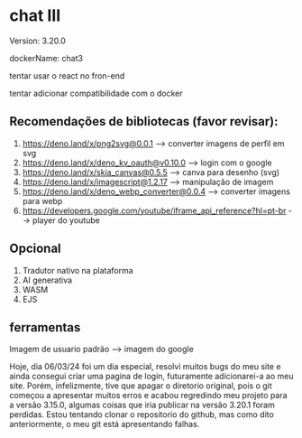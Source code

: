 ﻿# chat Ⅲ

Version: 3.20.0

dockerName: chat3

tentar usar o react no fron-end

tentar adicionar compatibilidade com o docker

## Recomendações de bibliotecas (favor revisar):

1. https://deno.land/x/png2svg@0.0.1 --> converter imagens de perfil em svg
2. https://deno.land/x/deno_kv_oauth@v0.10.0 --> login com o google
3. https://deno.land/x/skia_canvas@0.5.5 --> canva para desenho (svg)
4. https://deno.land/x/imagescript@1.2.17 --> manipulação de imagem
5. https://deno.land/x/deno_webp_converter@0.0.4 --> converter imagens para webp
6. https://developers.google.com/youtube/iframe_api_reference?hl=pt-br --> player do youtube

## Opcional

1. Tradutor nativo na plataforma
2. AI generativa
3. WASM
4. EJS

## ferramentas

Imagem de usuario padrão --> imagem do google

Hoje, dia 06/03/24 foi um dia especial, resolvi muitos bugs do meu site e ainda consegui criar uma pagina de login, futuramente adicionarei-a ao meu site. Porém, infelizmente, tive que apagar o diretorio original, pois o git começou a apresentar muitos erros e acabou regredindo meu projeto para a versão 3.15.0, algumas coisas que iria publicar na versão 3.20.1 foram perdidas. Estou tentando clonar o repositorio do github, mas como dito anteriormente, o meu git está apresentando falhas.
